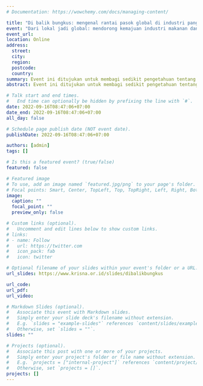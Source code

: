 ```yaml
---
# Documentation: https://wowchemy.com/docs/managing-content/

title: "Di balik bungkus: mengenal rantai pasok global di industri pangan Indonesia"
event: "Dari lokal jadi global: mendorong kemajuan industri makanan dan minuman Indonesia melalui keterlibatan aktif di rantai pasok global"
event_url: 
location: Online
address:
  street:
  city:
  region:
  postcode:
  country:
summary: Event ini ditujukan untuk membagi sedikit pengetahuan tentang rantai pasok global dan perannya menumbuhkan industri makanan dan minuman di Indonesia.
abstract: Event ini ditujukan untuk membagi sedikit pengetahuan tentang rantai pasok global dan perannya menumbuhkan industri makanan dan minuman di Indonesia.

# Talk start and end times.
#   End time can optionally be hidden by prefixing the line with `#`.
date: 2022-09-16T08:47:06+07:00
date_end: 2022-09-16T08:47:06+07:00
all_day: false

# Schedule page publish date (NOT event date).
publishDate: 2022-09-16T08:47:06+07:00

authors: [admin]
tags: []

# Is this a featured event? (true/false)
featured: false

# Featured image
# To use, add an image named `featured.jpg/png` to your page's folder. 
# Focal points: Smart, Center, TopLeft, Top, TopRight, Left, Right, BottomLeft, Bottom, BottomRight.
image:
  caption: ""
  focal_point: ""
  preview_only: false

# Custom links (optional).
#   Uncomment and edit lines below to show custom links.
# links:
# - name: Follow
#   url: https://twitter.com
#   icon_pack: fab
#   icon: twitter

# Optional filename of your slides within your event's folder or a URL.
url_slides: https://www.krisna.or.id/slides/dibalikbungkus

url_code:
url_pdf: 
url_video: 

# Markdown Slides (optional).
#   Associate this event with Markdown slides.
#   Simply enter your slide deck's filename without extension.
#   E.g. `slides = "example-slides"` references `content/slides/example-slides.md`.
#   Otherwise, set `slides = ""`.
slides: ""

# Projects (optional).
#   Associate this post with one or more of your projects.
#   Simply enter your project's folder or file name without extension.
#   E.g. `projects = ["internal-project"]` references `content/project/deep-learning/index.md`.
#   Otherwise, set `projects = []`.
projects: []
---
```




